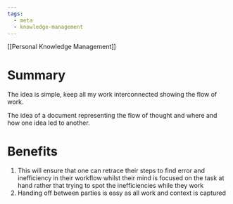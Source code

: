 ```yaml
---
tags:
  - meta
  - knowledge-management
---
```

[[Personal Knowledge Management]]
# Summary
The idea is simple, keep all my work interconnected showing the flow of work.

The idea of a document representing the flow of thought and where and how one idea led to another.
# Benefits
1. This will ensure that one can retrace their steps to find error and inefficiency in their workflow whilst their mind is focused on the task at hand rather that trying to spot the inefficiencies while they work
2. Handing off between parties is easy as all work and context is captured